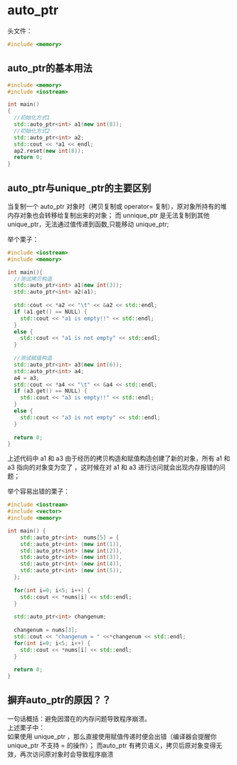 # auto_ptr
头文件：  
```c++
#include <memory>
```
## auto_ptr的基本用法
```c++
#include <memory>
#include <iostream>

int main()
{
  //初始化方式1
  std::auto_ptr<int> a1(new int(8));
  //初始化方式2
  std::auto_ptr<int> a2;
  std::cout << *a1 << endl;
  ap2.reset(new int(8));
  return 0;
}
```

## auto_ptr与unique_ptr的主要区别

当复制一个 auto_ptr 对象时（拷贝复制或 operator= 复制），原对象所持有的堆内存对象也会转移给复制出来的对象；
而 unnique_ptr 是无法复制到其他unique_ptr，无法通过值传递到函数,只能移动 unique_ptr;

举个栗子：
```c++
#include <iostream>
#include <memory>

int main(){
  //测试拷贝构造
  std::auto_ptr<int> a1(new int(3));
  std::auto_ptr<int> a2(a1);
  
  std::cout << *a2 << "\t" << &a2 << std::endl;
  if (a1.get() == NULL) {
    std::cout << "a1 is empty!!" << std::endl;
  }
  else {
    std::cout << "a1 is not empty" << std::endl;
  }
  
  //测试赋值构造
  std::auto_ptr<int> a3(new int(6));
  std::auto_ptr<int> a4;
  a4 = a3;
  std::cout << *a4 << "\t" << &a4 << std::endl;
  if (a3.get() == NULL) {
    std::cout << "a3 is empty!!" << std::endl;
  }
  else {
    std::cout << "a3 is not empty" << std::endl;
  }
  
  return 0;
}
```
上述代码中 a1 和 a3 由于经历的拷贝构造和赋值构造创建了新的对象，所有 a1 和 a3 指向的对象变为空了 ，这时候在对 a1 和 a3 进行访问就会出现内存报错的问题；

举个容易出错的栗子：
```c++
#include <iostream>
#include <vector>
#include <memory>

int main() {
    std::auto_ptr<int>  nums[5] = {
    std::auto_ptr<int> (new int(1)),
    std::auto_ptr<int> (new int(2)),
    std::auto_ptr<int> (new int(3)),
    std::auto_ptr<int> (new int(4)),
    std::auto_ptr<int> (new int(5)),
  };
  
  for(int i=0; i<5; i++) {
    std::cout << *nums[i] << std::endl;
  }
  
  std::auto_ptr<int> changenum;
  
  changenum = nums[3];
  std::cout << "changenum = " <<*changenum << std::endl;
  for(int i=0; i<5; i++) {
    std::cout << *nums[i] << std::endl;
  }
  
  return 0;
}
```
## 摒弃auto_ptr的原因？？

一句话概括：避免因潜在的内存问题导致程序崩溃。  
上述栗子中：  
如果使用 unique_ptr ，那么直接使用赋值传递时便会出错（编译器会提醒你 unique_ptr 不支持 = 的操作）； 而auto_ptr 有拷贝语义，拷贝后原对象变得无效，再次访问原对象时会导致程序崩溃

